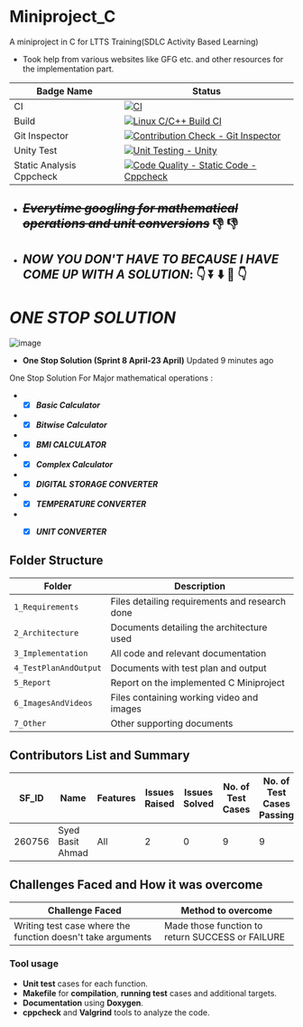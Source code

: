 # Miniproject_C
A miniproject in C for LTTS Training(SDLC Activity Based Learning)
* Took help from various websites like GFG etc. and other resources for the implementation part.

Badge Name | Status |
-----------|---------|
CI | [![CI](https://github.com/syedbasitahmad/ltts_project/actions/workflows/main.yml/badge.svg?branch=main)](https://github.com/syedbasitahmad/ltts_project/actions/workflows/main.yml) |
Build | [![Linux C/C++ Build CI](https://github.com/syedbasitahmad/ltts_project/actions/workflows/linux_c-cpp.yml/badge.svg)](https://github.com/syedbasitahmad/ltts_project/actions/workflows/linux_c-cpp.yml) |
Git Inspector | [![Contribution Check - Git Inspector](https://github.com/syedbasitahmad/ltts_project/actions/workflows/gitinspector.yml/badge.svg)](https://github.com/syedbasitahmad/ltts_project/actions/workflows/gitinspector.yml) |
Unity Test | [![Unit Testing - Unity](https://github.com/syedbasitahmad/ltts_project/actions/workflows/unity_test.yml/badge.svg)](https://github.com/syedbasitahmad/ltts_project/actions/workflows/unity_test.yml) |
Static Analysis Cppcheck | [![Code Quality - Static Code - Cppcheck](https://github.com/syedbasitahmad/ltts_project/actions/workflows/cpp_check.yml/badge.svg)](https://github.com/syedbasitahmad/ltts_project/actions/workflows/cpp_check.yml) |


* ## **_~~Everytime googling for mathematical operations and unit conversions~~_** 👎 👎 
* ## **_NOW YOU DON'T HAVE TO BECAUSE I HAVE COME UP WITH A SOLUTION_**: 👇 ⏬ ⬇️ 🔽 👇 
# _ONE STOP SOLUTION_
![image](https://user-images.githubusercontent.com/65653522/114425480-bd874e80-9bd6-11eb-9447-66dd98a6be00.png)


* **One Stop Solution (Sprint 8 April-23 April)**
 Updated 9 minutes ago

One Stop Solution For Major mathematical operations :
* - [x] **_Basic Calculator_** 
* - [x] **_Bitwise Calculator_** 
* - [x] **_BMI CALCULATOR_** 
* - [x] **_Complex Calculator_** 
* - [x] **_DIGITAL STORAGE CONVERTER_** 
* - [x] **_TEMPERATURE CONVERTER_** 
* - [x] **_UNIT CONVERTER_**


## Folder Structure
Folder               | Description
---------------------|---------------------------------------------------
`1_Requirements`     | Files detailing requirements and research done
`2_Architecture`     | Documents detailing the architecture used
`3_Implementation`   | All code and relevant documentation
`4_TestPlanAndOutput`| Documents with test plan and output
`5_Report`           | Report on the implemented C Miniproject
`6_ImagesAndVideos`  | Files containing working video and images
`7_Other`            | Other supporting documents

## Contributors List and Summary
| SF_ID | Name | Features | Issues Raised | Issues Solved | No. of Test Cases | No. of Test Cases Passing |
|-----|-----|-----|-----|-----|-----|-----|
| 260756 | Syed Basit Ahmad | All | 2 | 0 | 9 | 9 

## Challenges Faced and How it was overcome
| Challenge Faced | Method to overcome |
|-----------------|--------------------|
| Writing test case where the function doesn't take arguments | Made those function to return SUCCESS or FAILURE |

### Tool usage
* **Unit test** cases for each function.
* **Makefile** for **compilation**, **running test** cases and additional targets.
* **Documentation** using **Doxygen**.
* **cppcheck** and **Valgrind** tools to analyze the code.
